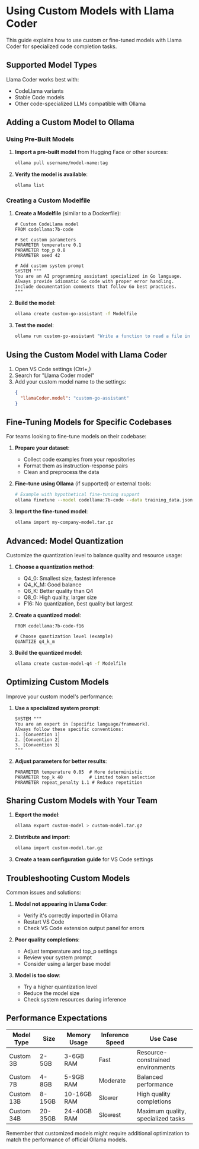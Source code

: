 # Using Custom Models with Llama Coder

This guide explains how to use custom or fine-tuned models with Llama Coder for specialized code completion tasks.

## Supported Model Types

Llama Coder works best with:
- CodeLlama variants
- Stable Code models
- Other code-specialized LLMs compatible with Ollama

## Adding a Custom Model to Ollama

### Using Pre-Built Models

1. **Import a pre-built model** from Hugging Face or other sources:
   ```bash
   ollama pull username/model-name:tag
   ```

2. **Verify the model is available**:
   ```bash
   ollama list
   ```

### Creating a Custom Modelfile

1. **Create a Modelfile** (similar to a Dockerfile):
   ```
   # Custom CodeLlama model
   FROM codellama:7b-code
   
   # Set custom parameters
   PARAMETER temperature 0.1
   PARAMETER top_p 0.8
   PARAMETER seed 42
   
   # Add custom system prompt
   SYSTEM """
   You are an AI programming assistant specialized in Go language.
   Always provide idiomatic Go code with proper error handling.
   Include documentation comments that follow Go best practices.
   """
   ```

2. **Build the model**:
   ```bash
   ollama create custom-go-assistant -f Modelfile
   ```

3. **Test the model**:
   ```bash
   ollama run custom-go-assistant "Write a function to read a file in Go"
   ```

## Using the Custom Model with Llama Coder

1. Open VS Code settings (Ctrl+,)
2. Search for "Llama Coder model"
3. Add your custom model name to the settings:
   ```json
   {
     "llamaCoder.model": "custom-go-assistant"
   }
   ```

## Fine-Tuning Models for Specific Codebases

For teams looking to fine-tune models on their codebase:

1. **Prepare your dataset**:
   - Collect code examples from your repositories
   - Format them as instruction-response pairs
   - Clean and preprocess the data

2. **Fine-tune using Ollama** (if supported) or external tools:
   ```bash
   # Example with hypothetical fine-tuning support
   ollama finetune --model codellama:7b-code --data training_data.jsonl --output my-company-model
   ```

3. **Import the fine-tuned model**:
   ```bash
   ollama import my-company-model.tar.gz
   ```

## Advanced: Model Quantization

Customize the quantization level to balance quality and resource usage:

1. **Choose a quantization method**:
   - Q4_0: Smallest size, fastest inference
   - Q4_K_M: Good balance
   - Q6_K: Better quality than Q4
   - Q8_0: High quality, larger size
   - F16: No quantization, best quality but largest

2. **Create a quantized model**:
   ```
   FROM codellama:7b-code-f16
   
   # Choose quantization level (example)
   QUANTIZE q4_k_m
   ```

3. **Build the quantized model**:
   ```bash
   ollama create custom-model-q4 -f Modelfile
   ```

## Optimizing Custom Models

Improve your custom model's performance:

1. **Use a specialized system prompt**:
   ```
   SYSTEM """
   You are an expert in [specific language/framework]. 
   Always follow these specific conventions:
   1. [Convention 1]
   2. [Convention 2]
   3. [Convention 3]
   """
   ```

2. **Adjust parameters for better results**:
   ```
   PARAMETER temperature 0.05  # More deterministic
   PARAMETER top_k 40          # Limited token selection
   PARAMETER repeat_penalty 1.1 # Reduce repetition
   ```

## Sharing Custom Models with Your Team

1. **Export the model**:
   ```bash
   ollama export custom-model > custom-model.tar.gz
   ```

2. **Distribute and import**:
   ```bash
   ollama import custom-model.tar.gz
   ```

3. **Create a team configuration guide** for VS Code settings

## Troubleshooting Custom Models

Common issues and solutions:

1. **Model not appearing in Llama Coder**:
   - Verify it's correctly imported in Ollama
   - Restart VS Code
   - Check VS Code extension output panel for errors

2. **Poor quality completions**:
   - Adjust temperature and top_p settings
   - Review your system prompt
   - Consider using a larger base model

3. **Model is too slow**:
   - Try a higher quantization level
   - Reduce the model size
   - Check system resources during inference

## Performance Expectations

| Model Type | Size | Memory Usage | Inference Speed | Use Case |
|------------|------|--------------|-----------------|----------|
| Custom 3B  | 2-5GB  | 3-6GB RAM     | Fast            | Resource-constrained environments |
| Custom 7B  | 4-8GB  | 5-9GB RAM     | Moderate        | Balanced performance |
| Custom 13B | 8-15GB | 10-16GB RAM   | Slower          | High quality completions |
| Custom 34B | 20-35GB| 24-40GB RAM   | Slowest         | Maximum quality, specialized tasks |

Remember that customized models might require additional optimization to match the performance of official Ollama models.
